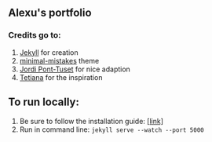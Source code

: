 ## Alexu's portfolio

### Credits go to:
1. [Jekyll](https://github.com/jekyll/jekyll) for creation
2. [minimal-mistakes](https://github.com/mmistakes/minimal-mistakes) theme
3. [Jordi Pont-Tuset](https://github.com/jponttuset) for nice adaption 
4. [Tetiana](https://github.com/parshakova) for the inspiration
## To run locally:
1. Be sure to follow the installation guide: [[link]](https://jekyllrb.com/docs/)
2. Run in command line: ```jekyll serve --watch --port 5000```

